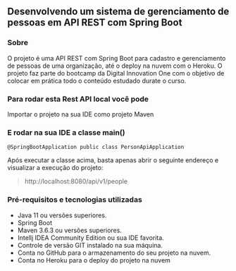 ##  Desenvolvendo um sistema de gerenciamento de pessoas em API REST com Spring Boot

### Sobre

O projeto é uma API REST com Spring Boot para cadastro e gerenciamento de pessoas de uma organização, até o deploy na nuvem com o Heroku. O projeto faz parte do bootcamp da Digital Innovation One com o objetivo de colocar em prática todo o conteúdo estudado durate o curso.

### Para rodar esta Rest API local você pode

Importar o projeto na sua IDE como projeto Maven

### E rodar na sua IDE a classe main()

`@SpringBootApplication public class PersonApiApplication`

Após executar a classe acima, basta apenas abrir o seguinte endereço e visualizar a execução do projeto:


>http://localhost:8080/api/v1/people


### Pré-requisitos e tecnologias utilizadas

-   Java 11 ou versões superiores.
-   Spring Boot
-   Maven 3.6.3 ou versões superiores.
-   Intellj IDEA Community Edition ou sua IDE favorita.
-   Controle de versão GIT instalado na sua máquina.
-   Conta no GitHub para o armazenamento do seu projeto na nuvem.
-   Conta no Heroku para o deploy do projeto na nuvem